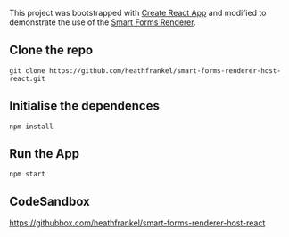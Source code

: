 This project was bootstrapped with [Create React App](https://github.com/facebookincubator/create-react-app) and modified to demonstrate the use of the [Smart Forms Renderer](https://www.npmjs.com/package/@aehrc/smart-forms-renderer).

## Clone the repo
`git clone https://github.com/heathfrankel/smart-forms-renderer-host-react.git`

## Initialise the dependences
`npm install`

## Run the App
`npm start`

## CodeSandbox
https://githubbox.com/heathfrankel/smart-forms-renderer-host-react